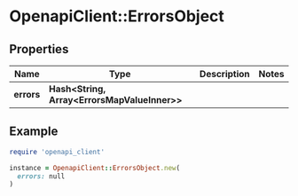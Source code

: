 # OpenapiClient::ErrorsObject

## Properties

| Name | Type | Description | Notes |
| ---- | ---- | ----------- | ----- |
| **errors** | **Hash&lt;String, Array&lt;ErrorsMapValueInner&gt;&gt;** |  |  |

## Example

```ruby
require 'openapi_client'

instance = OpenapiClient::ErrorsObject.new(
  errors: null
)
```

